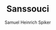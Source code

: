 ---
image: /assets/images/spiker/49b.jpg
thumb: /assets/images/spiker-thumbs/49b.jpg
author: Samuel Heinrich Spiker
artist: 
engraver: 
title: "Sanssouci"
subtitle: 
tags:
  - Palace
layout: post
---